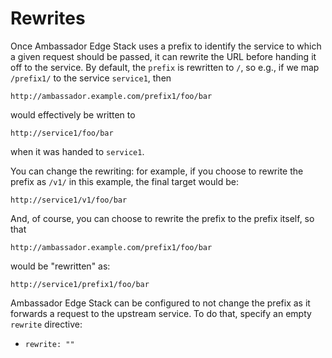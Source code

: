 # Rewrites

Once Ambassador Edge Stack uses a prefix to identify the service to which a given request should be passed, it can rewrite the URL before handing it off to the service. By default, the `prefix` is rewritten to `/`, so e.g., if we map `/prefix1/` to the service `service1`, then

```shell
http://ambassador.example.com/prefix1/foo/bar
```

would effectively be written to

```shell
http://service1/foo/bar
```

when it was handed to `service1`.

You can change the rewriting: for example, if you choose to rewrite the prefix as `/v1/` in this example, the final target would be:

```shell
http://service1/v1/foo/bar
```

And, of course, you can choose to rewrite the prefix to the prefix itself, so that

```shell
http://ambassador.example.com/prefix1/foo/bar
```

would be "rewritten" as:

```shell
http://service1/prefix1/foo/bar
```

Ambassador Edge Stack can be configured to not change the prefix as it forwards a request to the upstream service. To do that, specify an empty `rewrite` directive:

- `rewrite: ""`


